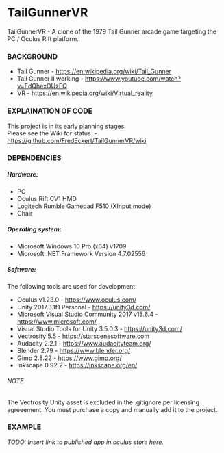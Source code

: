 # TailGunnerVR


TailGunnerVR - A clone of the 1979 Tail Gunner arcade game targeting the PC / Oculus Rift platform.

### BACKGROUND

+ Tail Gunner - https://en.wikipedia.org/wiki/Tail_Gunner
+ Tail Gunner II working - https://www.youtube.com/watch?v=EdQhexOUzFQ
+ VR - https://en.wikipedia.org/wiki/Virtual_reality


### EXPLAINATION OF CODE

<!-- TODO: An explaination of the code can be found on the following blog posts: -->
This project is in its early planning stages.  
Please see the Wiki for status. - https://github.com/FredEckert/TailGunnerVR/wiki

### DEPENDENCIES

##### Hardware:
- PC
- Oculus Rift CV1 HMD
- Logitech Rumble Gamepad F510 (XInput mode)
- Chair

##### Operating system:
- Microsoft Windows 10 Pro (x64) v1709
- Microsoft .NET Framework Version 4.7.02556

##### Software:
The following tools are used for development:
- Oculus v1.23.0 - https://www.oculus.com/
- Unity 2017.3.1f1 Personal - https://unity3d.com/
- Microsoft Visual Studio Community 2017 v15.6.4 - https://www.microsoft.com/
- Visual Studio Tools for Unity 3.5.0.3 - https://unity3d.com/
- Vectrosity 5.5 - https://starscenesoftware.com
- Audacity 2.2.1 - https://www.audacityteam.org/
- Blender 2.79 - https://www.blender.org/
- Gimp 2.8.22 - https://www.gimp.org/
- Inkscape 0.92.2 - https://inkscape.org/en/

###### NOTE

The Vectrosity Unity asset is excluded in the .gitignore per licensing agreeement. You must purchase a copy and manually add it to the project.

### EXAMPLE

*TODO: Insert link to published app in oculus store here.*

